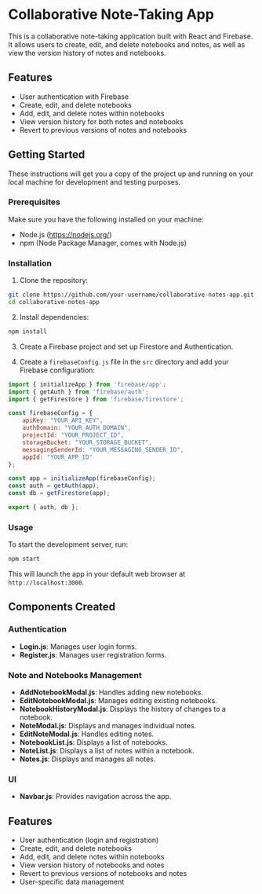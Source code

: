# Collaborative Note-Taking App

This is a collaborative note-taking application built with React and Firebase. It allows users to create, edit, and delete notebooks and notes, as well as view the version history of notes and notebooks.

## Features

- User authentication with Firebase
- Create, edit, and delete notebooks
- Add, edit, and delete notes within notebooks
- View version history for both notes and notebooks
- Revert to previous versions of notes and notebooks

## Getting Started

These instructions will get you a copy of the project up and running on your local machine for development and testing purposes.

### Prerequisites

Make sure you have the following installed on your machine:

- Node.js (https://nodejs.org/)
- npm (Node Package Manager, comes with Node.js)

### Installation

1. Clone the repository:

```bash
git clone https://github.com/your-username/collaborative-notes-app.git
cd collaborative-notes-app
```

2. Install dependencies:

```bash
npm install
```

3. Create a Firebase project and set up Firestore and Authentication.

4. Create a `firebaseConfig.js` file in the `src` directory and add your Firebase configuration:

```javascript
import { initializeApp } from 'firebase/app';
import { getAuth } from 'firebase/auth';
import { getFirestore } from 'firebase/firestore';

const firebaseConfig = {
    apiKey: "YOUR_API_KEY",
    authDomain: "YOUR_AUTH_DOMAIN",
    projectId: "YOUR_PROJECT_ID",
    storageBucket: "YOUR_STORAGE_BUCKET",
    messagingSenderId: "YOUR_MESSAGING_SENDER_ID",
    appId: "YOUR_APP_ID"
};

const app = initializeApp(firebaseConfig);
const auth = getAuth(app);
const db = getFirestore(app);

export { auth, db };
```
### Usage

To start the development server, run:

```bash
npm start
```

This will launch the app in your default web browser at `http://localhost:3000`.

## Components Created

### Authentication

- **Login.js**: Manages user login forms.
- **Register.js**: Manages user registration forms.

### Note and Notebooks Management

- **AddNotebookModal.js**: Handles adding new notebooks.
- **EditNotebookModal.js**: Manages editing existing notebooks.
- **NotebookHistoryModal.js**: Displays the history of changes to a notebook.
- **NoteModal.js**: Displays and manages individual notes.
- **EditNoteModal.js**: Handles editing notes.
- **NotebookList.js**: Displays a list of notebooks.
- **NoteList.js**: Displays a list of notes within a notebook.
- **Notes.js**: Displays and manages all notes.

### UI

- **Navbar.js**: Provides navigation across the app.

## Features

- User authentication (login and registration)
- Create, edit, and delete notebooks
- Add, edit, and delete notes within notebooks
- View version history of notebooks and notes
- Revert to previous versions of notebooks and notes
- User-specific data management